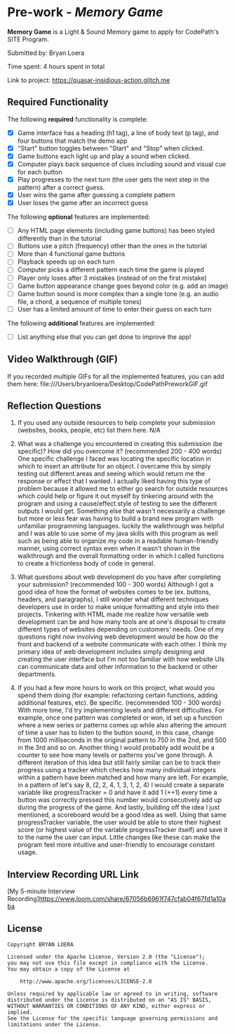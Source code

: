 # Pre-work - *Memory Game*

**Memory Game** is a Light & Sound Memory game to apply for CodePath's SITE Program. 

Submitted by: Bryan Loera

Time spent: 4 hours spent in total

Link to project: https://quasar-insidious-action.glitch.me

## Required Functionality

The following **required** functionality is complete:

* [X] Game interface has a heading (h1 tag), a line of body text (p tag), and four buttons that match the demo app
* [X] "Start" button toggles between "Start" and "Stop" when clicked. 
* [X] Game buttons each light up and play a sound when clicked. 
* [X] Computer plays back sequence of clues including sound and visual cue for each button
* [X] Play progresses to the next turn (the user gets the next step in the pattern) after a correct guess. 
* [X] User wins the game after guessing a complete pattern
* [X] User loses the game after an incorrect guess

The following **optional** features are implemented:

* [ ] Any HTML page elements (including game buttons) has been styled differently than in the tutorial
* [ ] Buttons use a pitch (frequency) other than the ones in the tutorial
* [ ] More than 4 functional game buttons
* [ ] Playback speeds up on each turn
* [ ] Computer picks a different pattern each time the game is played
* [ ] Player only loses after 3 mistakes (instead of on the first mistake)
* [ ] Game button appearance change goes beyond color (e.g. add an image)
* [ ] Game button sound is more complex than a single tone (e.g. an audio file, a chord, a sequence of multiple tones)
* [ ] User has a limited amount of time to enter their guess on each turn

The following **additional** features are implemented:

- [ ] List anything else that you can get done to improve the app!

## Video Walkthrough (GIF)

If you recorded multiple GIFs for all the implemented features, you can add them here:
file:///Users/bryanloera/Desktop/CodePathPreworkGIF.gif

## Reflection Questions
1. If you used any outside resources to help complete your submission (websites, books, people, etc) list them here. 
N/A

2. What was a challenge you encountered in creating this submission (be specific)? How did you overcome it? (recommended 200 - 400 words) 
One specific challenge I faced was locating the specific location in which to insert an attribute for an object. I overcame this by simply testing out different areas and seeing which would return me the response or effect that I wanted. I actually liked having this type of problem because it allowed me to either go search for outside resources which could help or figure it out myself by tinkering around with the program and using a cause/effect style of testing to see the different outputs I would get. Something else that wasn't necessarily a challenge but more or less fear was having to build a brand new program with unfamiliar programming languages. luckily the walkthrough was helpful and I was able to use some of my java skills with this program as well such as being able to organize my code in a readable human-friendly manner, using correct syntax even when it wasn't shown in the walkthrough and the overall formatting order in which I called functions to create a frictionless body of code in general. 

3. What questions about web development do you have after completing your submission? (recommended 100 - 300 words) 
Although I got a good idea of how the format of websites comes to be (ex. buttons, headers, and paragraphs), I still wonder what different techniques developers use in order to make unique formatting and style into their projects. Tinkering with HTML made me realize how versatile web development can be and how many tools are at one's disposal to create different types of websites depending on customers' needs. One of my questions right now involving web development would be how do the front and backend of a website communicate with each other. I think my primary idea of web development includes simply designing and creating the user interface but I'm not too familiar with how website UIs can communicate data and other information to the backend or other departments. 

4. If you had a few more hours to work on this project, what would you spend them doing (for example: refactoring certain functions, adding additional features, etc). Be specific. (recommended 100 - 300 words) 
With more time, I'd try implementing levels and different difficulties. For example, once one pattern was completed or won, id set up a function where a new series or patterns comes up while also altering the amount of time a user has to listen to the button sound, in this case, change from 1000 milliseconds in the original pattern to 750 in the 2nd, and 500 in the 3rd and so on. Another thing I would probably add would be a counter to see how many levels or patterns you've gone through. A different iteration of this idea but still fairly similar can be to track their progress using a tracker which checks how many individual integers within a pattern have been matched and how many are left. For example, in a pattern of let's say 8, (2, 2, 4, 1, 3, 1, 2, 4) I would create a separate variable like progressTracker = 0 and have it add 1 (++1) every time a button was correctly pressed this number would consecutively add up during the progress of the game. And lastly, building off the idea I just mentioned, a scoreboard would be a good idea as well. Using that same progressTracker variable, the user would be able to store their highest score (or highest value of the variable progressTracker itself) and save it to the name the user can input. Little changes like these can make the program feel more intuitive and user-friendly to encourage constant usage.  



## Interview Recording URL Link

[My 5-minute Interview Recording]https://www.loom.com/share/67056b6961f747cfab04f67fd1a10aba


## License

    Copyright BRYAN LOERA

    Licensed under the Apache License, Version 2.0 (the "License");
    you may not use this file except in compliance with the License.
    You may obtain a copy of the License at

        http://www.apache.org/licenses/LICENSE-2.0

    Unless required by applicable law or agreed to in writing, software
    distributed under the License is distributed on an "AS IS" BASIS,
    WITHOUT WARRANTIES OR CONDITIONS OF ANY KIND, either express or implied.
    See the License for the specific language governing permissions and
    limitations under the License.
